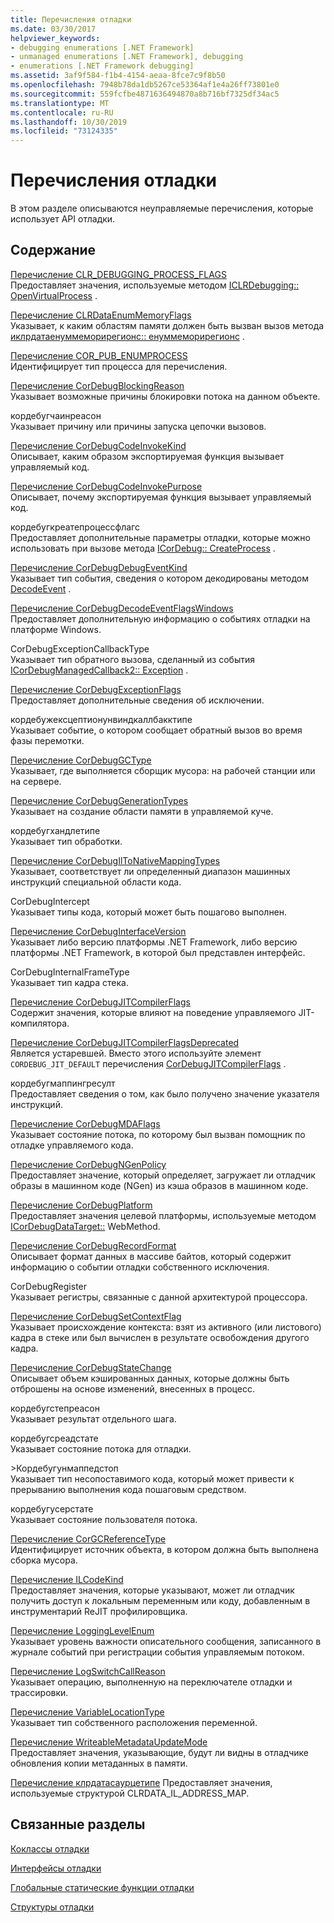 ```yaml
---
title: Перечисления отладки
ms.date: 03/30/2017
helpviewer_keywords:
- debugging enumerations [.NET Framework]
- unmanaged enumerations [.NET Framework], debugging
- enumerations [.NET Framework debugging]
ms.assetid: 3af9f584-f1b4-4154-aeaa-8fce7c9f8b50
ms.openlocfilehash: 7948b78da1db5267ce53364af1e4a26ff73801e0
ms.sourcegitcommit: 559fcfbe4871636494870a8b716bf7325df34ac5
ms.translationtype: MT
ms.contentlocale: ru-RU
ms.lasthandoff: 10/30/2019
ms.locfileid: "73124335"
---
```

# <a name="debugging-enumerations"></a>Перечисления отладки
В этом разделе описываются неуправляемые перечисления, которые использует API отладки.  
  
## <a name="in-this-section"></a>Содержание  
 [Перечисление CLR_DEBUGGING_PROCESS_FLAGS](../../../../docs/framework/unmanaged-api/debugging/clr-debugging-process-flags-enumeration.md)  
 Предоставляет значения, используемые методом [ICLRDebugging:: OpenVirtualProcess](../../../../docs/framework/unmanaged-api/debugging/iclrdebugging-openvirtualprocess-method.md) .  
  
 [Перечисление CLRDataEnumMemoryFlags](../../../../docs/framework/unmanaged-api/debugging/clrdataenummemoryflags-enumeration.md)  
 Указывает, к каким областям памяти должен быть вызван вызов метода [иклрдатаенуммеморирегионс:: енуммеморирегионс](../../../../docs/framework/unmanaged-api/debugging/iclrdataenummemoryregions-enummemoryregions-method.md) .  
  
 [Перечисление COR_PUB_ENUMPROCESS](../../../../docs/framework/unmanaged-api/debugging/cor-pub-enumprocess-enumeration.md)  
 Идентифицирует тип процесса для перечисления.  
  
 [Перечисление CorDebugBlockingReason](../../../../docs/framework/unmanaged-api/debugging/cordebugblockingreason-enumeration.md)  
 Указывает возможные причины блокировки потока на данном объекте.  
  
 кордебугчаинреасон  
 Указывает причину или причины запуска цепочки вызовов.  
  
 [Перечисление CorDebugCodeInvokeKind](../../../../docs/framework/unmanaged-api/debugging/cordebugcodeinvokekind-enumeration.md)  
 Описывает, каким образом экспортируемая функция вызывает управляемый код.  
  
 [Перечисление CorDebugCodeInvokePurpose](../../../../docs/framework/unmanaged-api/debugging/cordebugcodeinvokepurpose-enumeration.md)  
 Описывает, почему экспортируемая функция вызывает управляемый код.  
  
 кордебугкреатепроцессфлагс  
 Предоставляет дополнительные параметры отладки, которые можно использовать при вызове метода [ICorDebug:: CreateProcess](../../../../docs/framework/unmanaged-api/debugging/icordebug-createprocess-method.md) .  
  
 [Перечисление CorDebugDebugEventKind](../../../../docs/framework/unmanaged-api/debugging/cordebugdebugeventkind-enumeration.md)  
 Указывает тип события, сведения о котором декодированы методом [DecodeEvent](../../../../docs/framework/unmanaged-api/debugging/icordebugprocess6-decodeevent-method.md) .  
  
 [Перечисление CorDebugDecodeEventFlagsWindows](../../../../docs/framework/unmanaged-api/debugging/cordebugdecodeeventflagswindows-enumeration.md)  
 Предоставляет дополнительную информацию о событиях отладки на платформе Windows.  
  
 CorDebugExceptionCallbackType  
 Указывает тип обратного вызова, сделанный из события [ICorDebugManagedCallback2:: Exception](../../../../docs/framework/unmanaged-api/debugging/icordebugmanagedcallback2-exception-method.md) .  
  
 [Перечисление CorDebugExceptionFlags](../../../../docs/framework/unmanaged-api/debugging/cordebugexceptionflags-enumeration.md)  
 Предоставляет дополнительные сведения об исключении.  
  
 кордебужексцептионунвиндкаллбакктипе  
 Указывает событие, о котором сообщает обратный вызов во время фазы перемотки.  
  
 [Перечисление CorDebugGCType](../../../../docs/framework/unmanaged-api/debugging/cordebuggctype-enumeration.md)  
 Указывает, где выполняется сборщик мусора: на рабочей станции или на сервере.  
  
 [Перечисление CorDebugGenerationTypes](../../../../docs/framework/unmanaged-api/debugging/cordebuggenerationtypes-enumeration.md)  
 Указывает на создание области памяти в управляемой куче.  
  
 кордебугхандлетипе  
 Указывает тип обработки.  
  
 [Перечисление CorDebugIlToNativeMappingTypes](../../../../docs/framework/unmanaged-api/debugging/cordebugiltonativemappingtypes-enumeration.md)  
 Указывает, соответствует ли определенный диапазон машинных инструкций специальной области кода.  
  
 CorDebugIntercept  
 Указывает типы кода, который может быть пошагово выполнен.  
  
 [Перечисление CorDebugInterfaceVersion](../../../../docs/framework/unmanaged-api/debugging/cordebuginterfaceversion-enumeration.md)  
 Указывает либо версию платформы .NET Framework, либо версию платформы .NET Framework, в которой был представлен интерфейс.  
  
 CorDebugInternalFrameType  
 Указывает тип кадра стека.  
  
 [Перечисление CorDebugJITCompilerFlags](../../../../docs/framework/unmanaged-api/debugging/cordebugjitcompilerflags-enumeration.md)  
 Содержит значения, которые влияют на поведение управляемого JIT-компилятора.  
  
 [Перечисление CorDebugJITCompilerFlagsDeprecated](../../../../docs/framework/unmanaged-api/debugging/cordebugjitcompilerflagsdeprecated-enumeration.md)  
 Является устаревшей. Вместо этого используйте элемент `CORDEBUG_JIT_DEFAULT` перечисления [CorDebugJITCompilerFlags](../../../../docs/framework/unmanaged-api/debugging/cordebugjitcompilerflags-enumeration.md) .  
  
 кордебугмаппингресулт  
 Предоставляет сведения о том, как было получено значение указателя инструкций.  
  
 [Перечисление CorDebugMDAFlags](../../../../docs/framework/unmanaged-api/debugging/cordebugmdaflags-enumeration.md)  
 Указывает состояние потока, по которому был вызван помощник по отладке управляемого кода.  
  
 [Перечисление CorDebugNGenPolicy](../../../../docs/framework/unmanaged-api/debugging/cordebugngenpolicy-enumeration.md)  
 Предоставляет значение, который определяет, загружает ли отладчик образы в машинном коде (NGen) из кэша образов в машинном коде.  
  
 [Перечисление CorDebugPlatform](../../../../docs/framework/unmanaged-api/debugging/cordebugplatform-enumeration.md)  
 Предоставляет значения целевой платформы, используемые методом [ICorDebugDataTarget::](../../../../docs/framework/unmanaged-api/debugging/icordebugdatatarget-getplatform-method.md) WebMethod.  
  
 [Перечисление CorDebugRecordFormat](../../../../docs/framework/unmanaged-api/debugging/cordebugrecordformat-enumeration.md)  
 Описывает формат данных в массиве байтов, который содержит информацию о событии отладки собственного исключения.  
  
 CorDebugRegister  
 Указывает регистры, связанные с данной архитектурой процессора.  
  
 [Перечисление CorDebugSetContextFlag](../../../../docs/framework/unmanaged-api/debugging/cordebugsetcontextflag-enumeration.md)  
 Указывает происхождение контекста: взят из активного (или листового) кадра в стеке или был вычислен в результате освобождения другого кадра.  
  
 [Перечисление CorDebugStateChange](../../../../docs/framework/unmanaged-api/debugging/cordebugstatechange-enumeration.md)  
 Описывает объем кэшированных данных, которые должны быть отброшены на основе изменений, внесенных в процесс.  
  
 кордебугстепреасон  
 Указывает результат отдельного шага.  
  
 кордебугсреадстате  
 Указывает состояние потока для отладки.  
  
 \>Кордебугунмаппедстоп  
 Указывает тип несопоставимого кода, который может привести к прерыванию выполнения кода пошаговым средством.  
  
 кордебугусерстате  
 Указывает состояние пользователя потока.  
  
 [Перечисление CorGCReferenceType](../../../../docs/framework/unmanaged-api/debugging/corgcreferencetype-enumeration.md)  
 Идентифицирует источник объекта, в котором должна быть выполнена сборка мусора.  
  
 [Перечисление ILCodeKind](../../../../docs/framework/unmanaged-api/debugging/ilcodekind-enumeration.md)  
 Предоставляет значения, которые указывают, может ли отладчик получить доступ к локальным переменным или коду, добавленным в инструментарий ReJIT профилировщика.  
  
 [Перечисление LoggingLevelEnum](../../../../docs/framework/unmanaged-api/debugging/logginglevelenum-enumeration.md)  
 Указывает уровень важности описательного сообщения, записанного в журнале событий при регистрации события управляемым потоком.  
  
 [Перечисление LogSwitchCallReason](../../../../docs/framework/unmanaged-api/debugging/logswitchcallreason-enumeration.md)  
 Указывает операцию, выполненную на переключателе отладки и трассировки.  
  
 [Перечисление VariableLocationType](../../../../docs/framework/unmanaged-api/debugging/variablelocationtype-enumeration.md)  
 Указывает тип собственного расположения переменной.  
  
 [Перечисление WriteableMetadataUpdateMode](../../../../docs/framework/unmanaged-api/debugging/writeablemetadataupdatemode-enumeration.md)  
 Предоставляет значения, указывающие, будут ли видны в отладчике обновления копии метаданных в памяти. 

 [Перечисление клрдатасаурцетипе](../../../../docs/framework/unmanaged-api/debugging/clrdatasourcetype-enumeration.md) Предоставляет значения, используемые структурой CLRDATA_IL_ADDRESS_MAP.

## <a name="related-sections"></a>Связанные разделы  
 [Коклассы отладки](../../../../docs/framework/unmanaged-api/debugging/debugging-coclasses.md)  
  
 [Интерфейсы отладки](../../../../docs/framework/unmanaged-api/debugging/debugging-interfaces.md)  
  
 [Глобальные статические функции отладки](../../../../docs/framework/unmanaged-api/debugging/debugging-global-static-functions.md)  
  
 [Структуры отладки](../../../../docs/framework/unmanaged-api/debugging/debugging-structures.md)
